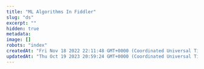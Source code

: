 ```yaml
---
title: "ML Algorithms In Fiddler"
slug: "ds"
excerpt: ""
hidden: true
metadata: 
image: []
robots: "index"
createdAt: "Fri Nov 18 2022 22:11:48 GMT+0000 (Coordinated Universal Time)"
updatedAt: "Thu Oct 19 2023 20:59:24 GMT+0000 (Coordinated Universal Time)"
---
```

